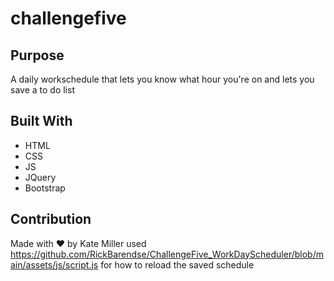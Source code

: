 # challengefive

## Purpose
A daily workschedule that lets you know what hour you're on and lets you save a to do list

## Built With
* HTML
* CSS
* JS
* JQuery
* Bootstrap



## Contribution
Made with ❤️ by Kate Miller
used https://github.com/RickBarendse/ChallengeFive_WorkDayScheduler/blob/main/assets/js/script.js for how to reload the saved schedule
